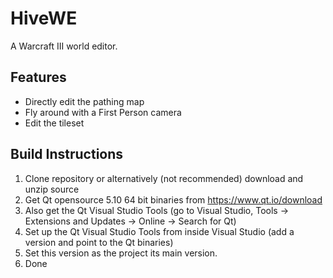 # HiveWE
A Warcraft III world editor.

## Features

- Directly edit the pathing map  
- Fly around with a First Person camera
- Edit the tileset

## Build Instructions

1. Clone repository or alternatively (not recommended) download and unzip source
2. Get Qt opensource 5.10 64 bit binaries from https://www.qt.io/download  
3. Also get the Qt Visual Studio Tools (go to Visual Studio, Tools -> Extensions and Updates -> Online -> Search for Qt)  
4. Set up the Qt Visual Studio Tools from inside Visual Studio (add a version and point to the Qt binaries)  
5. Set this version as the project its main version.
5. Done  